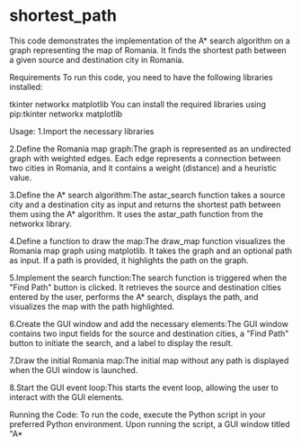 # shortest_path
This code demonstrates the implementation of the A* search algorithm on a graph representing the map of Romania. It finds the shortest path between a given source and destination city in Romania.

Requirements
To run this code, you need to have the following libraries installed:

tkinter
networkx
matplotlib
You can install the required libraries using pip:tkinter networkx matplotlib

Usage:
1.Import the necessary libraries

2.Define the Romania map graph:The graph is represented as an undirected graph with weighted edges. Each edge represents a connection between two cities in Romania, and it contains a weight (distance) and a heuristic value.

3.Define the A* search algorithm:The astar_search function takes a source city and a destination city as input and returns the shortest path between them using the A* algorithm. It uses the astar_path function from the networkx library.

4.Define a function to draw the map:The draw_map function visualizes the Romania map graph using matplotlib. It takes the graph and an optional path as input. If a path is provided, it highlights the path on the graph.

5.Implement the search function:The search function is triggered when the "Find Path" button is clicked. It retrieves the source and destination cities entered by the user, performs the A* search, displays the path, and visualizes the map with the path highlighted.

6.Create the GUI window and add the necessary elements:The GUI window contains two input fields for the source and destination cities, a "Find Path" button to initiate the search, and a label to display the result.

7.Draw the initial Romania map:The initial map without any path is displayed when the GUI window is launched.

8.Start the GUI event loop:This starts the event loop, allowing the user to interact with the GUI elements.

Running the Code:
To run the code, execute the Python script in your preferred Python environment.
Upon running the script, a GUI window titled "A*


